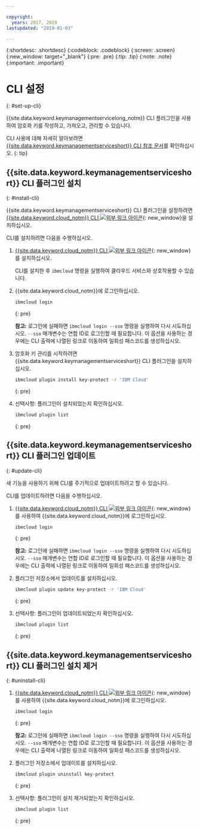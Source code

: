```yaml
---

copyright:
  years: 2017, 2019
lastupdated: "2019-01-03"

---
```


{:shortdesc: .shortdesc}
{:codeblock: .codeblock}
{:screen: .screen}
{:new_window: target="_blank"}
{:pre: .pre}
{:tip: .tip}
{:note: .note}
{:important: .important}

# CLI 설정
{: #set-up-cli}

{{site.data.keyword.keymanagementservicelong_notm}} CLI 플러그인을 사용하여 암호화 키를 작성하고, 가져오고, 관리할 수 있습니다. 

CLI 사용에 대해 자세히 알아보려면 [{{site.data.keyword.keymanagementserviceshort}} CLI 참조 문서](/docs/services/key-protect/cli-reference.html)를 확인하십시오.
{: tip}

## {{site.data.keyword.keymanagementserviceshort}} CLI 플러그인 설치
{: #install-cli}

{{site.data.keyword.keymanagementserviceshort}} CLI 플러그인을 설정하려면 [{{site.data.keyword.cloud_notm}} CLI ![외부 링크 아이콘](../../icons/launch-glyph.svg "외부 링크 아이콘")](/docs/cli/index.html#overview){: new_window}을 설치하십시오. 

CLI를 설치하려면 다음을 수행하십시오.

1. [{{site.data.keyword.cloud_notm}} CLI ![외부 링크 아이콘](../../icons/launch-glyph.svg "외부 링크 아이콘")](/docs/cli/index.html#overview){: new_window}를 설치하십시오.

    CLI를 설치한 후 `ibmcloud` 명령을 실행하여 클라우드 서비스와 상호작용할 수 있습니다.

2. {{site.data.keyword.cloud_notm}}에 로그인하십시오.

    ```sh
    ibmcloud login 
    ```
    {: pre}

    **참고:** 로그인에 실패하면 `ibmcloud login --sso` 명령을 실행하여 다시 시도하십시오. `--sso` 매개변수는 연합 ID로 로그인할 때 필요합니다. 이 옵션을 사용하는 경우에는 CLI 출력에 나열된 링크로 이동하여 일회성 패스코드를 생성하십시오.

3. 암호화 키 관리를 시작하려면 {{site.data.keyword.keymanagementserviceshort}} CLI 플러그인을 설치하십시오.

    ```sh
    ibmcloud plugin install key-protect -r 'IBM Cloud'
    ```
    {: pre}

4. 선택사항: 플러그인이 설치되었는지 확인하십시오.

    ```sh
    ibmcloud plugin list
    ```
    {: pre}

## {{site.data.keyword.keymanagementserviceshort}} CLI 플러그인 업데이트
{: #update-cli}

새 기능을 사용하기 위해 CLI를 주기적으로 업데이트하려고 할 수 있습니다.

CLI를 업데이트하려면 다음을 수행하십시오.

1. [{{site.data.keyword.cloud_notm}} CLI ![외부 링크 아이콘](../../icons/launch-glyph.svg "외부 링크 아이콘")](/docs/cli/index.html#overview){: new_window}를 사용하여 {{site.data.keyword.cloud_notm}}에 로그인하십시오.

    ```sh
    ibmcloud login 
    ```
    {: pre}

    **참고:** 로그인에 실패하면 `ibmcloud login --sso` 명령을 실행하여 다시 시도하십시오. `--sso` 매개변수는 연합 ID로 로그인할 때 필요합니다. 이 옵션을 사용하는 경우에는 CLI 출력에 나열된 링크로 이동하여 일회성 패스코드를 생성하십시오.

2. 플러그인 저장소에서 업데이트를 설치하십시오.

    ```sh
    ibmcloud plugin update key-protect -r 'IBM Cloud'
    ```
    {: pre}

3. 선택사항: 플러그인이 업데이트되었는지 확인하십시오.

    ```sh
    ibmcloud plugin list
    ```
    {: pre}

## {{site.data.keyword.keymanagementserviceshort}} CLI 플러그인 설치 제거
{: #uninstall-cli}

1. [{{site.data.keyword.cloud_notm}} CLI ![외부 링크 아이콘](../../icons/launch-glyph.svg "외부 링크 아이콘")](/docs/cli/index.html#overview){: new_window}를 사용하여 {{site.data.keyword.cloud_notm}}에 로그인하십시오.

    ```sh
    ibmcloud login 
    ```
    {: pre}

    **참고:** 로그인에 실패하면 `ibmcloud login --sso` 명령을 실행하여 다시 시도하십시오. `--sso` 매개변수는 연합 ID로 로그인할 때 필요합니다. 이 옵션을 사용하는 경우에는 CLI 출력에 나열된 링크로 이동하여 일회성 패스코드를 생성하십시오.

2. 플러그인 저장소에서 업데이트를 설치하십시오.

    ```sh
    ibmcloud plugin uninstall key-protect
    ```
    {: pre}

3. 선택사항: 플러그인이 설치 제거되었는지 확인하십시오.

    ```sh
    ibmcloud plugin list
    ```
    {: pre}
